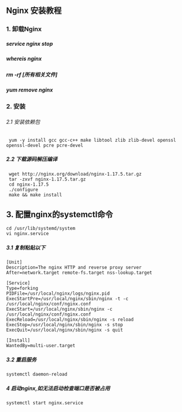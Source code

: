 ## Nginx 安装教程 

### 1. 卸载Nginx
##### service nginx stop
##### whereis nginx
##### rm -rf [所有相关文件]
##### yum remove nginx


### 2. 安装
###### 2.1 安装依赖包
     yum -y install gcc gcc-c++ make libtool zlib zlib-devel openssl openssl-devel pcre pcre-devel
 ##### 2.2 下载源码解压编译
     wget http://nginx.org/download/nginx-1.17.5.tar.gz
     tar -zxvf nginx-1.17.5.tar.gz
     cd nginx-1.17.5
     ./configure
     make && make install
     
 ## 3. 配置nginx的systemctl命令
    cd /usr/lib/systemd/system
    vi nginx.service
 ##### 3.1 复制粘贴以下
    [Unit]
    Description=The nginx HTTP and reverse proxy server
    After=network.target remote-fs.target nss-lookup.target
    
    [Service]
    Type=forking
    PIDFile=/usr/local/nginx/logs/nginx.pid
    ExecStartPre=/usr/local/nginx/sbin/nginx -t -c /usr/local/nginx/conf/nginx.conf
    ExecStart=/usr/local/nginx/sbin/nginx -c /usr/local/nginx/conf/nginx.conf
    ExecReload=/usr/local/nginx/sbin/nginx -s reload
    ExecStop=/usr/local/nginx/sbin/nginx -s stop
    ExecQuit=/usr/local/nginx/sbin/nginx -s quit
    
    [Install]
    WantedBy=multi-user.target
 ##### 3.2 重启服务
    systemctl daemon-reload
 ##### 4 启动nginx,如无法启动检查端口是否被占用
    systemctl start nginx.service